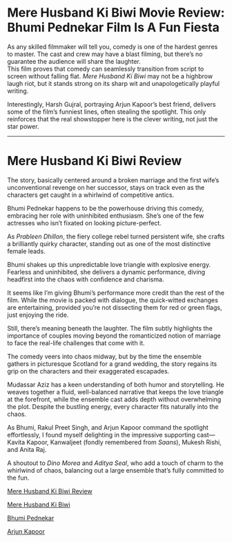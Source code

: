 
# Mere Husband Ki Biwi Movie Review: Bhumi Pednekar Film Is A Fun Fiesta

As any skilled filmmaker will tell you, comedy is one of the hardest genres to master. The cast and crew may have a blast filming, but there’s no guarantee the audience will share the laughter.  
This film proves that comedy can seamlessly transition from script to screen without falling flat. *Mere Husband Ki Biwi* may not be a highbrow laugh riot, but it stands strong on its sharp wit and unapologetically playful writing.

Interestingly, Harsh Gujral, portraying Arjun Kapoor’s best friend, delivers some of the film’s funniest lines, often stealing the spotlight. This only reinforces that the real showstopper here is the clever writing, not just the star power.

---

# **Mere Husband Ki Biwi Review**

The story, basically centered around a broken marriage and the first wife’s unconventional revenge on her successor, stays on track even as the characters get caught in a whirlwind of competitive antics.

Bhumi Pednekar happens to be the powerhouse driving this comedy, embracing her role with uninhibited enthusiasm. She’s one of the few actresses who isn’t fixated on looking picture-perfect.

As *Prableen Dhillon*, the fiery college rebel turned persistent wife, she crafts a brilliantly quirky character, standing out as one of the most distinctive female leads.

Bhumi shakes up this unpredictable love triangle with explosive energy. Fearless and uninhibited, she delivers a dynamic performance, diving headfirst into the chaos with confidence and charisma.

It seems like I’m giving Bhumi’s performance more credit than the rest of the film. While the movie is packed with dialogue, the quick-witted exchanges are entertaining, provided you’re not dissecting them for red or green flags, just enjoying the ride.

Still, there’s meaning beneath the laughter. The film subtly highlights the importance of couples moving beyond the romanticized notion of marriage to face the real-life challenges that come with it.

The comedy veers into chaos midway, but by the time the ensemble gathers in picturesque Scotland for a grand wedding, the story regains its grip on the characters and their exaggerated escapades.

Mudassar Aziz has a keen understanding of both humor and storytelling. He weaves together a fluid, well-balanced narrative that keeps the love triangle at the forefront, while the ensemble cast adds depth without overwhelming the plot. Despite the bustling energy, every character fits naturally into the chaos.

As Bhumi, Rakul Preet Singh, and Arjun Kapoor command the spotlight effortlessly, I found myself delighting in the impressive supporting cast—Kavita Kapoor, Kanwaljeet (fondly remembered from *Saans*), Mukesh Rishi, and Anita Raj.

A shoutout to *Dino Morea* and *Aditya Seal*, who add a touch of charm to the whirlwind of chaos, balancing out a large ensemble that’s fully committed to the fun.


[Mere Husband Ki Biwi Review](https://bollywoodnewsflash.com/mere-husband-ki-biwi-movie-review-how-bhumi-pednekar-drew-inspiration-from-karisma-kapoor/)

[Mere Husband Ki Biwi](https://bollywoodnewsflash.com/mere-husband-ki-biwi-movie-review-how-bhumi-pednekar-drew-inspiration-from-karisma-kapoor/)

[Bhumi Pednekar](https://bollywoodnewsflash.com/mere-husband-ki-biwi-movie-review-how-bhumi-pednekar-drew-inspiration-from-karisma-kapoor/)

[Arjun Kapoor](https://bollywoodnewsflash.com/mere-husband-ki-biwi-movie-review-how-bhumi-pednekar-drew-inspiration-from-karisma-kapoor/)





